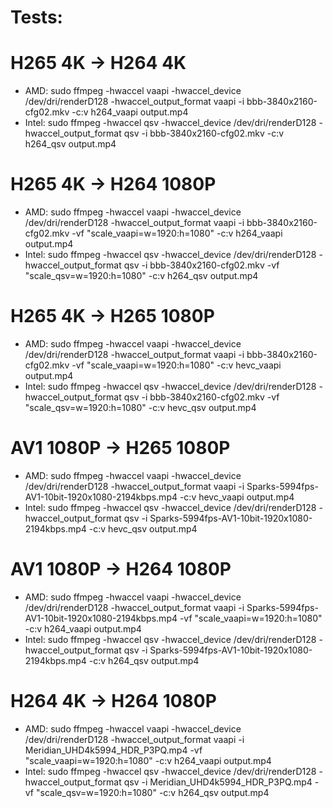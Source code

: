 # Tests:

# H265 4K -> H264 4K
- AMD: sudo ffmpeg -hwaccel vaapi -hwaccel_device /dev/dri/renderD128 -hwaccel_output_format vaapi -i bbb-3840x2160-cfg02.mkv -c:v h264_vaapi output.mp4
- Intel: sudo ffmpeg -hwaccel qsv -hwaccel_device /dev/dri/renderD128 -hwaccel_output_format qsv -i bbb-3840x2160-cfg02.mkv -c:v h264_qsv output.mp4

# H265 4K -> H264 1080P
- AMD: sudo ffmpeg -hwaccel vaapi -hwaccel_device /dev/dri/renderD128 -hwaccel_output_format vaapi -i bbb-3840x2160-cfg02.mkv -vf "scale_vaapi=w=1920:h=1080" -c:v h264_vaapi output.mp4
- Intel: sudo ffmpeg -hwaccel qsv -hwaccel_device /dev/dri/renderD128 -hwaccel_output_format qsv -i bbb-3840x2160-cfg02.mkv -vf "scale_qsv=w=1920:h=1080" -c:v h264_qsv output.mp4

# H265 4K -> H265 1080P
- AMD: sudo ffmpeg -hwaccel vaapi -hwaccel_device /dev/dri/renderD128 -hwaccel_output_format vaapi -i bbb-3840x2160-cfg02.mkv -vf "scale_vaapi=w=1920:h=1080" -c:v hevc_vaapi output.mp4
- Intel: sudo ffmpeg -hwaccel qsv -hwaccel_device /dev/dri/renderD128 -hwaccel_output_format qsv -i bbb-3840x2160-cfg02.mkv -vf "scale_qsv=w=1920:h=1080" -c:v hevc_qsv output.mp4

# AV1 1080P -> H265 1080P
- AMD: sudo ffmpeg -hwaccel vaapi -hwaccel_device /dev/dri/renderD128 -hwaccel_output_format vaapi -i Sparks-5994fps-AV1-10bit-1920x1080-2194kbps.mp4 -c:v hevc_vaapi output.mp4
- Intel: sudo ffmpeg -hwaccel qsv -hwaccel_device /dev/dri/renderD128 -hwaccel_output_format qsv -i Sparks-5994fps-AV1-10bit-1920x1080-2194kbps.mp4 -c:v hevc_qsv output.mp4

# AV1 1080P -> H264 1080P
- AMD: sudo ffmpeg -hwaccel vaapi -hwaccel_device /dev/dri/renderD128 -hwaccel_output_format vaapi -i Sparks-5994fps-AV1-10bit-1920x1080-2194kbps.mp4 -vf "scale_vaapi=w=1920:h=1080" -c:v h264_vaapi output.mp4
- Intel: sudo ffmpeg -hwaccel qsv -hwaccel_device /dev/dri/renderD128 -hwaccel_output_format qsv -i Sparks-5994fps-AV1-10bit-1920x1080-2194kbps.mp4 -c:v h264_qsv output.mp4

# H264 4K -> H264 1080P
- AMD: sudo ffmpeg -hwaccel vaapi -hwaccel_device /dev/dri/renderD128 -hwaccel_output_format vaapi -i Meridian_UHD4k5994_HDR_P3PQ.mp4 -vf "scale_vaapi=w=1920:h=1080" -c:v h264_vaapi output.mp4
- Intel: sudo ffmpeg -hwaccel qsv -hwaccel_device /dev/dri/renderD128 -hwaccel_output_format qsv -i Meridian_UHD4k5994_HDR_P3PQ.mp4 -vf "scale_qsv=w=1920:h=1080" -c:v h264_qsv output.mp4